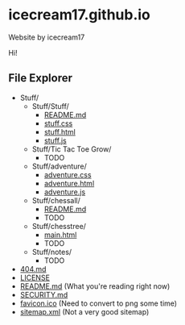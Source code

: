 # icecream17.github.io
Website by icecream17

Hi!

## File Explorer
* Stuff/
  * Stuff/Stuff/
    * [README.md](Stuff/Stuff/README.md)
    * [stuff.css](Stuff/Stuff/stuff.css)
    * [stuff.html](Stuff/Stuff/stuff.html)
    * [stuff.js](Stuff/Stuff/stuff.js)
  * Stuff/Tic Tac Toe Grow/
    * TODO
  * Stuff/adventure/
    * [adventure.css](Stuff/Stuff/adventure.css)
    * [adventure.html](Stuff/Stuff/adventure.html)
    * [adventure.js](Stuff/Stuff/adventure.js)
  * Stuff/chessall/
    * [README.md](Stuff/chessall/README.md)
    * TODO
  * Stuff/chesstree/
    * [main.html](Stuff/chessTree/main.html)
    * TODO
  * Stuff/notes/
    * TODO
* [404.md](404.md)
* [LICENSE](LICENSE)
* [README.md](README.md) (What you're reading right now)
* [SECURITY.md](SECURITY.md)
* [favicon.ico](favicon.ico) (Need to convert to png some time)
* [sitemap.xml](sitemap.xml) (Not a very good sitemap)

